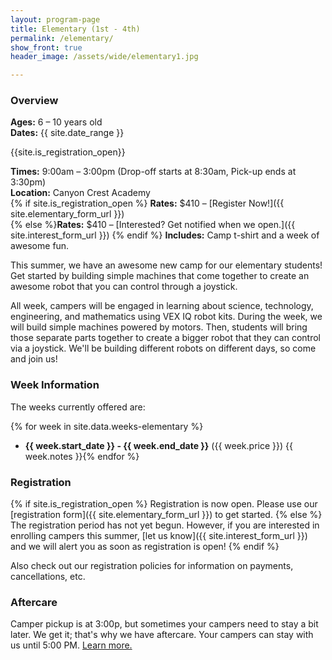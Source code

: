 ```yaml
---
layout: program-page
title: Elementary (1st - 4th)
permalink: /elementary/
show_front: true
header_image: /assets/wide/elementary1.jpg

---
```


### Overview
**Ages:** 6 – 10 years old  
**Dates:** {{ site.date_range }}

{{site.is_registration_open}}

**Times:** 9:00am – 3:00pm (Drop-off starts at 8:30am, Pick-up ends at 3:30pm)  
**Location:** Canyon Crest Academy  
{% if site.is_registration_open %}
**Rates:** $410 – [Register Now!]({{ site.elementary_form_url }})  
{% else %}**Rates:** $410 – [Interested? Get notified when we open.]({{ site.interest_form_url }})  {% endif %}
**Includes:** Camp t-shirt and a week of awesome fun.  

This summer, we have an awesome new camp for our elementary students! Get started by building simple machines that come together to create an awesome robot that you can control through a joystick.   

All week, campers will be engaged in learning about science, technology, engineering, and mathematics using VEX IQ robot kits. During the week, we will build simple machines powered by motors. Then, students will bring those separate parts together to create a bigger robot that they can control via a joystick. We'll be building different robots on different days, so come and join us!

### Week Information
The weeks currently offered are:

{% for week in site.data.weeks-elementary %}
- **{{ week.start_date }} - {{ week.end_date }}** ({{ week.price }}) {{ week.notes }}{% endfor %}

### Registration
{% if site.is_registration_open %} Registration is now open. Please use our [registration form]({{ site.elementary_form_url }}) to get started. {% else %} The registration period has not yet begun. However, if you are interested in enrolling campers this summer, [let us know]({{ site.interest_form_url }}) and we will alert you as soon as registration is open! {% endif %}

Also check out our registration policies for information on payments, cancellations, etc.

### Aftercare
Camper pickup is at 3:00p, but sometimes your campers need to stay a bit later. We get it; that's why we have aftercare. Your campers can stay with us until 5:00 PM. [Learn more.](/camp/aftercare/)

